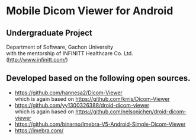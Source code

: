 # Mobile Dicom Viewer for Android

## Undergraduate Project  
Department of Software, Gachon University  
with the mentorship of INFINITT Healthcare Co. Ltd. (http://www.infinitt.com/)

## Developed based on the following open sources.  
- https://github.com/hannesa2/Dicom-Viewer  
which is again based on https://github.com/krris/Dicom-Viewer  
- https://github.com/yy1300326388/droid-dicom-viewer  
which is again based on https://github.com/nelsonjchen/droid-dicom-viewer  
- https://github.com/binarno/Imebra-V5-Android-Simple-Dicom-Viewer  
- https://imebra.com/
